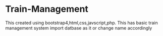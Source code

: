 # Train-Management
This created using bootstrap4,html,css,javscript,php.
This has basic train management system import datbase as it or change name accordingly
